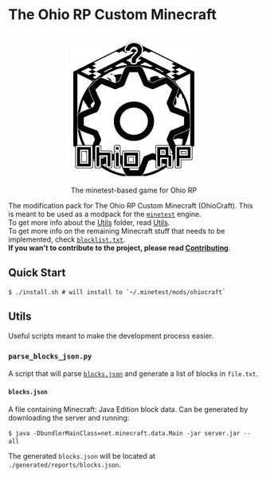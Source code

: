 # The Ohio RP Custom Minecraft

<p align="center">
  <br>
    <img alt="logo" src="./logo.png" height="272" />
  <br>
  <br>
  The minetest-based game for Ohio RP
<p>

The modification pack for The Ohio RP Custom Minecraft (OhioCraft). This is meant to be used as a modpack for the [`minetest`](https://github.com/minetest/minetest) engine. <br>
To get more info about the [Utils](./Utils/) folder, read [Utils](#utils). <br>
To get more info on the remaining Minecraft stuff that needs to be implemented, check [`blocklist.txt`](./blocklist.txt). <br>
**If you wan't to contribute to the project, please read [Contributing](CONTRIBUTING.md)**.

## Quick Start
```console
$ ./install.sh # will install to `~/.minetest/mods/ohiocraft`
```

## Utils

Useful scripts meant to make the development process easier.

### `parse_blocks_json.py`

A script that will parse [`blocks.json`](#blocksjson) and generate a list of blocks in `file.txt`.

#### `blocks.json`

A file containing Minecraft: Java Edition block data. Can be generated by downloading the server and running:
```console
$ java -DbundlerMainClass=net.minecraft.data.Main -jar server.jar --all
```
The generated `blocks.json` will be located at `./generated/reports/blocks.json`.